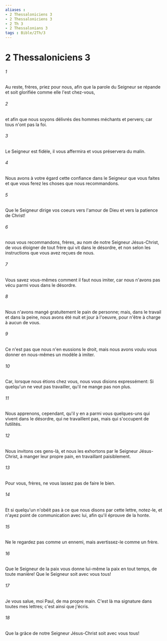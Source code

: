 ```yaml
---
aliases : 
- 2 Thessaloniciens 3
- 2 Thessaloniciens 3
- 2 Th 3
- 2 Thessalonians 3
tags : Bible/2Th/3
---
```


# 2 Thessaloniciens 3

###### 1
Au reste, frères, priez pour nous, afin que la parole du Seigneur se répande et soit glorifiée comme elle l'est chez-vous,
###### 2
et afin que nous soyons délivrés des hommes méchants et pervers; car tous n'ont pas la foi.
###### 3
Le Seigneur est fidèle, il vous affermira et vous préservera du malin.
###### 4
Nous avons à votre égard cette confiance dans le Seigneur que vous faites et que vous ferez les choses que nous recommandons.
###### 5
Que le Seigneur dirige vos coeurs vers l'amour de Dieu et vers la patience de Christ!
###### 6
nous vous recommandons, frères, au nom de notre Seigneur Jésus-Christ, de vous éloigner de tout frère qui vit dans le désordre, et non selon les instructions que vous avez reçues de nous.
###### 7
Vous savez vous-mêmes comment il faut nous imiter, car nous n'avons pas vécu parmi vous dans le désordre.
###### 8
Nous n'avons mangé gratuitement le pain de personne; mais, dans le travail et dans la peine, nous avons été nuit et jour à l'oeuvre, pour n'être à charge à aucun de vous.
###### 9
Ce n'est pas que nous n'en eussions le droit, mais nous avons voulu vous donner en nous-mêmes un modèle à imiter.
###### 10
Car, lorsque nous étions chez vous, nous vous disions expressément: Si quelqu'un ne veut pas travailler, qu'il ne mange pas non plus.
###### 11
Nous apprenons, cependant, qu'il y en a parmi vous quelques-uns qui vivent dans le désordre, qui ne travaillent pas, mais qui s'occupent de futilités.
###### 12
Nous invitons ces gens-là, et nous les exhortons par le Seigneur Jésus-Christ, à manger leur propre pain, en travaillant paisiblement.
###### 13
Pour vous, frères, ne vous lassez pas de faire le bien.
###### 14
Et si quelqu'un n'obéit pas à ce que nous disons par cette lettre, notez-le, et n'ayez point de communication avec lui, afin qu'il éprouve de la honte.
###### 15
Ne le regardez pas comme un ennemi, mais avertissez-le comme un frère.
###### 16
Que le Seigneur de la paix vous donne lui-même la paix en tout temps, de toute manière! Que le Seigneur soit avec vous tous!
###### 17
Je vous salue, moi Paul, de ma propre main. C'est là ma signature dans toutes mes lettres; c'est ainsi que j'écris.
###### 18
Que la grâce de notre Seigneur Jésus-Christ soit avec vous tous!
